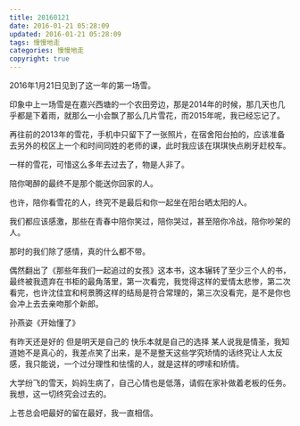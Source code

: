 ```yaml
---
title: 20160121
date: 2016-01-21 05:28:09
updated: 2016-01-21 05:28:09
tags: 慢慢地走
categories: 慢慢地走
copyright: true
---
```



2016年1月21日见到了这一年的第一场雪。

印象中上一场雪是在嘉兴西塘的一个农田旁边，那是2014年的时候，那几天也几乎都是下着雨，就那么一小会飘了那么几片雪花，而2015年呢，我已经忘记了。

再往前的2013年的雪花，手机中只留下了一张照片，在宿舍阳台拍的，应该准备去另外的校区上一个和时间同姓的老师的课，此时我应该在琪琪快点刷牙赶校车。

一样的雪花，可惜这么多年去过去了，物是人非了。

陪你喝醉的最终不是那个能送你回家的人。

也许，陪你看雪花的人，终究不是最后和你一起坐在阳台晒太阳的人。

我们都应该感激，那些在青春中陪你笑过，陪你哭过，甚至陪你冷战，陪你吵架的人。

那时的我们除了感情，真的什么都不带。

偶然翻出了《那些年我们一起追过的女孩》这本书，这本辗转了至少三个人的书，最终被我遗弃在书柜的最角落里，第一次看完，我觉得这样的爱情太悲惨，第二次看完，也许沈佳宜和柯景腾这样的结局是符合常理的，第三次没看完，是不是你也会冲上去去亲吻那个新郎。

孙燕姿《开始懂了》

有昨天还是好的
但是明天是自己的
快乐本就是自己的选择
某人说我是情圣，我知道她不是真心的，我差点笑了出来，是不是整天这些学究矫情的话终究让人太反感，我只能说，一个过分理性和怯懦的人，就是这样的啰嗦和矫情。

大学纷飞的雪天，妈妈生病了，自己心情也是低落，请假在家补做着老板的任务。
我想，这一切终究会过去的。

上苍总会吧最好的留在最好，我一直相信。
